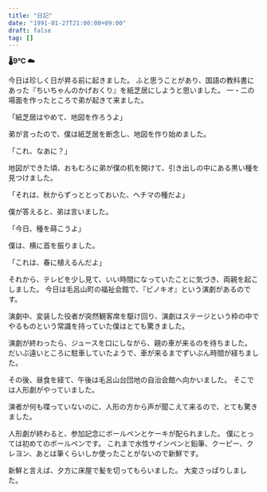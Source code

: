 ```yaml
---
title: "日記"
date: "1991-01-27T21:00:00+09:00"
draft: false
tag: []
---
```


__🌡9℃ ☁__

今日は珍しく日が昇る前に起きました。
ふと思うことがあり、国語の教科書にあった『ちいちゃんのかげおくり』を紙芝居にしようと思いました。
一・二の場面を作ったところで弟が起きて来ました。

「紙芝居はやめて、地図を作ろうよ」

弟が言ったので、僕は紙芝居を断念し、地図を作り始めました。

「これ、なあに？」

地図ができた頃、おもむろに弟が僕の机を開けて、引き出しの中にある黒い種を見つけました。

「それは、秋からずっととっておいた、ヘチマの種だよ」

僕が答えると、弟は言いました。

「今日、種を蒔こうよ」

僕は、横に首を振りました。

「これは、春に植えるんだよ」

それから、テレビを少し見て、いい時間になっていたことに気づき、両親を起こしました。
今日は毛呂山町の福祉会館で、『ピノキオ』という演劇があるのです。

演劇中、変装した役者が突然観客席を駆け回り、演劇はステージという枠の中でやるものという常識を持っていた僕はとても驚きました。

演劇が終わったら、ジュースを口にしながら、親の車が来るのを待ちました。
だいぶ遠いところに駐車していたようで、車が来るまでずいぶん時間が経ちました。

その後、昼食を経て、午後は毛呂山台団地の自治会館へ向かいました。
そこでは人形劇がやっていました。

演者が何も喋っていないのに、人形の方から声が聞こえて来るので、とても驚きました。

人形劇が終わると、参加記念にボールペンとケーキが配られました。
僕にとっては初めてのボールペンです。
これまで水性サインペンと鉛筆、クーピー、クレヨン、あとは筆くらいしか使ったことがないので新鮮です。

新鮮と言えば、夕方に床屋で髪を切ってもらいました。
大変さっぱりしました。
